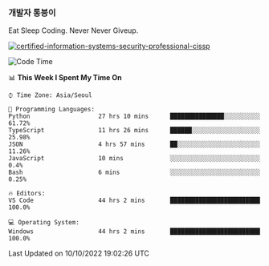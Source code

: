 ### 개발자 통붕이
Eat Sleep Coding.
Never Never Giveup.

[![certified-information-systems-security-professional-cissp](https://user-images.githubusercontent.com/44606727/157613689-acd84ec6-5f8f-4e79-89d9-a8d51f033634.png)](https://www.credly.com/badges/f394a010-85a0-450b-9136-8043af01d71c/public_url)

<!--START_SECTION:waka-->
![Code Time](http://img.shields.io/badge/Code%20Time-1%2C184%20hrs%2030%20mins-blue)

📊 **This Week I Spent My Time On** 

```text
⌚︎ Time Zone: Asia/Seoul

💬 Programming Languages: 
Python                   27 hrs 10 mins      ███████████████░░░░░░░░░░   61.72% 
TypeScript               11 hrs 26 mins      ██████░░░░░░░░░░░░░░░░░░░   25.98% 
JSON                     4 hrs 57 mins       ██░░░░░░░░░░░░░░░░░░░░░░░   11.26% 
JavaScript               10 mins             ░░░░░░░░░░░░░░░░░░░░░░░░░   0.4% 
Bash                     6 mins              ░░░░░░░░░░░░░░░░░░░░░░░░░   0.25%

🔥 Editors: 
VS Code                  44 hrs 2 mins       █████████████████████████   100.0%

💻 Operating System: 
Windows                  44 hrs 2 mins       █████████████████████████   100.0%

```


 Last Updated on 10/10/2022 19:02:26 UTC
<!--END_SECTION:waka-->
